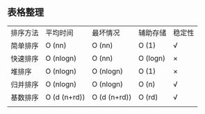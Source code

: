 ## 表格整理
|  |  |  |  |  |
| ---- | ---- | ---- | ---- | ---- |
| 排序方法 | 平均时间 | 最坏情况 | 辅助存储 | 稳定性 |
| 简单排序 | O (nn) | O (nn) | O (1) | √ |
| 快速排序 | O (nlogn) | O (nn) | O (logn) | × |
| 堆排序 | O (nlogn) | O (nlogn) | O (1) | × |
| 归并排序 | O (nlogn) | O (nlogn) | O (n) | √ |
| 基数排序 | O (d (n+rd)) | O (d (n+rd)) | O (rd) | √ |
|  |  |  |  |  |

